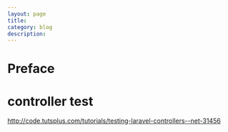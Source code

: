 ```yaml
---
layout: page
title:
category: blog
description:
---
```

# Preface

# controller test
http://code.tutsplus.com/tutorials/testing-laravel-controllers--net-31456
